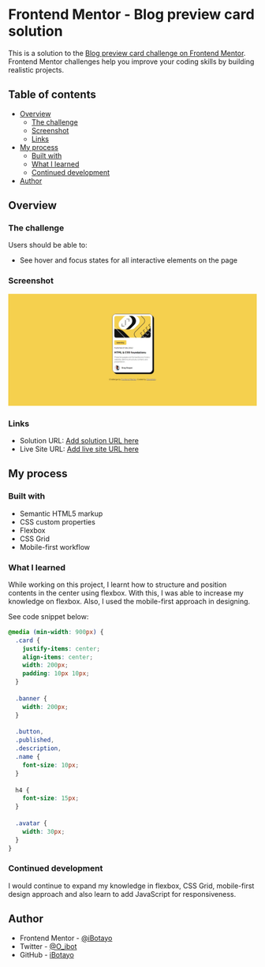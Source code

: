 # Frontend Mentor - Blog preview card solution

This is a solution to the [Blog preview card challenge on Frontend Mentor](https://www.frontendmentor.io/challenges/blog-preview-card-ckPaj01IcS). Frontend Mentor challenges help you improve your coding skills by building realistic projects. 

## Table of contents

- [Overview](#overview)
  - [The challenge](#the-challenge)
  - [Screenshot](#screenshot)
  - [Links](#links)
- [My process](#my-process)
  - [Built with](#built-with)
  - [What I learned](#what-i-learned)
  - [Continued development](#continued-development)
- [Author](#author)


## Overview

### The challenge

Users should be able to:

- See hover and focus states for all interactive elements on the page

### Screenshot

![](./assets/screenshot.jpg)

### Links

- Solution URL: [Add solution URL here](https://your-solution-url.com)
- Live Site URL: [Add live site URL here](https://your-live-site-url.com)

## My process

### Built with

- Semantic HTML5 markup
- CSS custom properties
- Flexbox
- CSS Grid
- Mobile-first workflow

### What I learned

While working on this project, I learnt how to structure and position contents in the center using flexbox. With this, I was able to increase my knowledge on flexbox. Also, I used the mobile-first approach in designing.

See code snippet below:

```css
@media (min-width: 900px) {
  .card {
    justify-items: center;
    align-items: center;
    width: 200px;
    padding: 10px 10px;
  }

  .banner {
    width: 200px;
  }

  .button,
  .published,
  .description,
  .name {
    font-size: 10px;
  }

  h4 {
    font-size: 15px;
  }

  .avatar {
    width: 30px;
  }
}
```

### Continued development

I would continue to expand my knowledge in flexbox, CSS Grid, mobile-first design approach and also learn to add JavaScript for responsiveness.

## Author

- Frontend Mentor - [@iBotayo](https://www.frontendmentor.io/profile/iBotayo)
- Twitter - [@O_ibot](https://www.twitter.com/O_ibot)
- GitHub - [iBotayo](https://www.github.com/ibotayo)